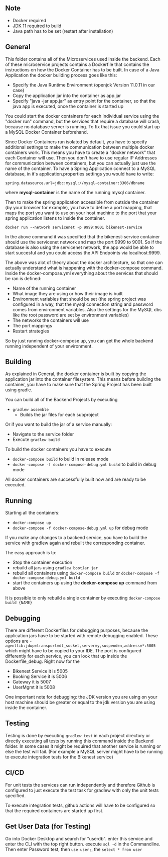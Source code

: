 ## Note
- Docker required
- JDK 11 required to build
- Java path has to be set (restart after installation)

## General
This folder contains all of the Microservices used inside the backend.
Each of these microservice projects contains a Dockerfile that contains the instructions on how the Docker Container has to be built. In case of a Java Application the docker building process goes like this: 
- Specify the Java Runtime Environment (openjdk Version 11.0.11 in our case)
- Copy the application jar into the container as app.jar
- Specify "java -jar app.jar" as entry point for the container, so that the java app is executed, once the container is started up

You could start the docker containers for each individual service using the "docker run" command, but the services that require a database will crash, because no database server is running. To fix that issue you could start up a MySQL Docker Container beforehand.

Since Docker Containers run isolated by default, you have to specify additional settings to make the communication between multiple docker containers work. This means you have to create a "docker network" that each Container will use. Then you don't have to use regular IP Addresses for communication between containers, but you can actually just use the name of the container.
To have a Spring Application connect to a MySQL database, in it's application.properties settings you would have to write:

    spring.datasource.url=jdbc:mysql://mysql-container:3306/dbname
where **mysql-container** is the name of the running mysql container.

Then to make the spring application accessible from outside the container (by your browser for example), you have to define a port mapping, that maps the port you want to use on your host machine to the port that your spring application listens to inside the container.

    docker run --network servicenet -p 9999:9001 bikenest-service
In the above command it was specified that the bikenest-service container should use the servicenet network and map the port 9999 to 9001. So if the database is also using the servicenet network, the app would be able to start succesful and you could access the API Endpoints via localhost:9999.

The above was alot of theory about the docker architecture, so that one can actually understand what is happening with the docker-compose command.
Inside the docker-compose.yml everything about the services that should be ran is defined:
- Name of the running container
- What image they are using or how their image is built
- Environment variables that should be set (the spring project was configured in a way, that the mysql connection string and password comes from environment variables. Also the settings for the MySQL dbs like the root password are set by environment variables)
- The networks the containers will use
- The port mappings
- Restart strategies

So by just running docker-compose up, you can get the whole backend running independent of your environment.

## Building

As explained in General, the docker container is built by copying the application jar into the container filesystem. This means before building the container, you have to make sure that the Spring Project has been built using gradle.

You can build all of the Backend Projects by executing
- `gradlew assemble`
    - Builds the jar files for each subproject
    
Or if you want to build the jar of a service manually:
- Navigate to the service folder
- Execute `gradlew build`

To build the docker containers you have to execute
- `docker-compose build` to build in release mode
- `docker-compose -f docker-compose-debug.yml build` to build in debug mode

All docker containers are successfully built now and are ready to be executed.

## Running

Starting all the containers:
- `docker-compose up`
- `docker-compose -f docker-compose-debug.yml up` for debug mode

If you make any changes to a backend service, you have to build the service with gradlew again and rebuilt the corresponding container.

The easy approach is to:
- Stop the container execution
- rebuild all jars using `gradlew bootJar jar`
- rebuild all containers using `docker-compose build` or
`docker-compose -f docker-compose-debug.yml build`
- start the containers up using the **docker-compose up** command from above

It is possible to only rebuild a single container by executing
`docker-compose build {NAME}`

## Debugging
 
There are different Dockerfiles for debugging purposes, because the application jars have to be started with remote debugging enabled.
These options are `-agentlib:jdwp=transport=dt_socket,server=y,suspend=n,address=*:5005` which might have to be copied to your IDE.
The port is configured differently for each service, you can look that up inside the Dockerfile_debug.
Right now for the
- Bikenest Service it is 5005
- Booking Service it is 5006 
- Gateway it is 5007
- UserMgmt it is 5008
	
   
One important note for debugging: the JDK version you are using on your host machine should be greater or equal to the jdk version you are using inside the container.

## Testing

Testing is done by executing `gradlew test` in each project directory or directly executing all tests by running
this command inside the Backend folder.
In some cases it might be required that another service is running or else the test will fail. (For example a MySQL server might have to be running to execute integration tests for the Bikenest service)

## CI/CD

For unit tests the services can run independently and therefore Github is configured
to just execute the test task for gradlew with only the unit tests specified.

To execute integration tests, github actions will have to be configured so that the required containers are started up first.

## Get User Data (for Testing)

Go into Docker Desktop and search for "userdb". enter this service and enter the CLI with the top right button. 
execute `sql -d` in the Commandline. 
Then enter Password test,
then  `use user;`,
the `select * from user`

